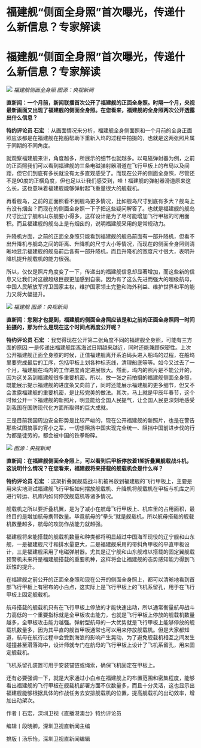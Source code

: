# 福建舰“侧面全身照”首次曝光，传递什么新信息？专家解读

# 福建舰“侧面全身照”首次曝光，传递什么新信息？专家解读

![](https://inews.gtimg.com/news_bt/OdMUY9zZFR3HVaT3_V8W9mzyc1AtI57kk1wFlI3HnwGFQAA/1000)
_福建舰侧面全身照 图源：央视新闻_

**直新闻：一个月前，新闻联播首次公开了福建舰的正面全身照。时隔一个月，央视最新画面又出现了福建舰的侧面全身照。在您看来，福建舰的全身照两次公开透露出什么信息？**

**特约评论员 石宏**
：从画面情况来分析，福建舰全身侧面照和一个月前的全身正面照应该都是在福建舰在拖船帮助下重新入坞的过程中拍摄的，也就是这两张照片属于同期的不同角度。

就观察福建舰来讲，角度越多，所展示的细节也就越多。以电磁弹射器为例，之前的正面照我们可以看到福建舰的三条电磁弹射器滑道在飞行甲板上的布局以及间距，但它们到底有多长就没有太多直观感受了。而现在公开的侧面全身照，尽管还不是90度的正横角度，但也足以让我们感受到，哇！福建舰的弹射器滑道原来这么长，这也意味着福建舰能够弹射起飞重量很大的舰载机。

再看舰岛，之前的正面照看不到舰岛更多情况，比如舰岛尺寸到底有多大？舰岛上有没有烟囱？而现在的侧面全身照一下子把这些疑问解答了。也就是福建舰的舰岛尺寸比辽宁舰和山东舰要小得多，这样设计是为了尽可能增加飞行甲板的可用面积。而且福建舰的舰岛上是有烟囱的，说明福建舰采用的是常规动力。

升降机方面，之前的正面全身照只能看到福建舰的舰岛前面有一部升降机，但看不出升降机与舰岛之间的距离、升降机的尺寸大小等情况，而现在的侧面全身照则清晰地显示福建舰的舰岛前后各有一部升降机，而且升降机的宽度尺寸很大，表明升降机提升舰载机的能力很强。

所以，仅仅是照片角度变了一下，传递出的福建舰信息却显著增加，而这些新的信息又让我们对这艘超级巨舰更加感到自豪。因为有了这么先进而强大的超级航母，中国人民解放军捍卫国家主权，维护国家领土完整和海外利益、维护世界和平的能力又将大幅提升。

![](https://inews.gtimg.com/news_bt/ORsqnQX2iFi_FSk9phmXb0OwTti1NgmA4bka_kfBqm_o0AA/1000)
_福建舰 图源：央视新闻_

**直新闻：您刚才也提到，福建舰的侧面全身照应该是和之前的正面全身照同一时间拍摄的，那为什么是现在这个时间点再度公开呢？**

**特约评论员 石宏**
：我觉得现在公开第二张角度不同的福建舰全身照，可能有三方面的原因:一是传递出福建舰距离海试日期越来越近，同时还能兼顾保密性。上次公开福建舰正面全身照的时候，正值福建舰离开系泊码头进入船坞的过程，在船坞里要完成最后的工序，包括甲板上划各种标志线，清理船底等等。如今又过去了一个月，福建舰在坞内的工作进度肯定进展很大。然而，坞内的照片是不能公开的，因为这关系到福建舰很多重要机密。所以，放一张之前拍摄的福建舰侧面全身照，既能展示提示福建舰的进度条又向前了，同时还能展示福建舰的更多细节，但又不会泄露福建舰的重要机密，是比较完美的做法。其次，马上就是甲辰年春节，这个时候公开一下福建舰的新照片，明显能给全国人民提气，让全国人民更深刻地感受到我国在国防现代化方面所取得的巨大成就。

三是目前我国周边安全形势是比较严峻的，现在公开福建舰的新照片，也是在警告那些试图搞事的宵小之辈，一切想阻挡中国实现完全统一、阻挡中国前进步伐的行为都是徒劳的，都会被中国的铁拳粉碎。

![](https://inews.gtimg.com/news_bt/OzXUnO7m-Jy8BO6V7DIadwqaY9pXFVk9eHSg5cIsILdHYAA/1000)
_图源：央视新闻_

**直新闻：在福建舰侧面全身照上，可以看到后甲板停放着1架折叠翼舰载战斗机，这说明什么情况？在您看来，福建舰将来搭载的舰载机会是什么样？**

**特约评论员 石宏**
：这架折叠翼舰载战斗机被吊放到福建舰的飞行甲板上，主要是用来实地测试福建舰飞行甲板如何摆放舰载机、升降机将舰载机在甲板与机库之间进行转运、机库内如何停放舰载机等诸多情况。

舰载机之所以要折叠机翼，是为了减小在航母飞行甲板上、机库里的占用面积，最终目的是增加航母携带数量。毕竟航母的“拳头”就是舰载机，所以航母搭载的舰载机数量越多，航母的攻防作战能力就越强。

福建舰将来能搭载的舰载机数量和种类都将明显超过中国海军现役的辽宁舰和山东舰，一是福建舰尺寸和排水量更大，二是福建舰采用的带斜角甲板的平直甲板设计，三是福建舰采用了电磁弹射器。尤其是辽宁舰和山东舰难以搭载的固定翼舰载预警机未来将是福建舰搭载的重要机种，这样将会让福建舰的态势感知能力得到飞跃性的提升。

在福建舰之前公开的正面全身照和现在公开的侧面全身照上，都可以清晰地看到首部飞行甲板上有密布的小白点，这实际上是飞行甲板上的飞机系留孔，用于在飞行甲板上固定舰载机。

航母搭载的舰载机只有在飞行甲板上停放的才能快速出动，所以通常衡量航母战斗力高低的一个重要指标就是全甲板攻击能力，也就是飞行甲板上停放的舰载机数量越多，全甲板攻击能力越强。弹射型航母的一大优势就是飞行甲板上能够停放的舰载机数量多，因为其平直的舰首甲板通常也可以用来停放舰载机。但是大家都知道，航母在航行过程中会受到海浪的影响产生晃动，为了避免舰载机相互之间发生碰撞甚至滑落海中，设计师就专门在航母的飞行甲板上设计了飞机系留孔，用来固定舰载机。

飞机系留孔装置可用于安装锚链或绳索，确保飞机固定在甲板上。

还有必要强调一下，就是大家通过小白点在福建舰上的布置范围和密集程度，能够看出福建舰的飞行甲板在舰载机部署方面不仅数量多，而且十分灵活，这也显示出福建舰能够根据具体的作战任务去安排舰载机的位置，提高舰载机的出动效率，增加出动架次。

作者丨石宏，深圳卫视《直播港澳台》特约评论员

编辑丨段晓卿，深圳卫视直新闻主编

排版丨汤乐怡，深圳卫视直新闻编辑

